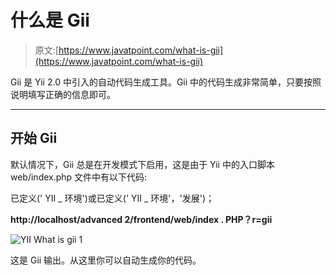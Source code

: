 # 什么是 Gii

> 原文:[https://www.javatpoint.com/what-is-gii](https://www.javatpoint.com/what-is-gii)

Gii 是 Yii 2.0 中引入的自动代码生成工具。Gii 中的代码生成非常简单，只要按照说明填写正确的信息即可。

* * *

## 开始 Gii

默认情况下，Gii 总是在开发模式下启用，这是由于 Yii 中的入口脚本 web/index.php 文件中有以下代码:

已定义(' YII _ 环境')或已定义(' YII _ 环境'，'发展')；

**http://localhost/advanced 2/frontend/web/index . PHP？r=gii**

![YII What is gii 1 ](../Images/dacb2d5ba95568ebf597e8d20c663616.png)

这是 Gii 输出。从这里你可以自动生成你的代码。